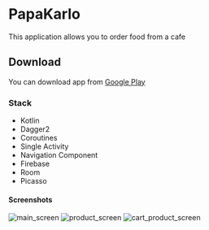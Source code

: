 # PapaKarlo
This application allows you to order food from a cafe

## Download
You can download app from [Google Play](https://play.google.com/store/apps/details?id=com.bunbeuaty.papakarlo)

### Stack
- Kotlin
- Dagger2
- Coroutines 
- Single Activity
- Navigation Component
- Firebase
- Room
- Picasso

#### Screenshots
![main_screen](https://play-lh.googleusercontent.com/nIh8B5UIBGbGinSlsNjrXqL5I6_7n0TCNAnV2euZoSA5GmCUbZwLmawF-JJxlNv7AQw=w1745-h861-rw)
![product_screen](https://play-lh.googleusercontent.com/bNTQi_5Js7vYA-hPw02kUdcctdynlsHH0YXunlNCDw6ps1Zg84Ca1koeHlQHUZWaziw=w1745-h861-rw)
![cart_product_screen](https://play-lh.googleusercontent.com/LjlqASdcnINuIlHxIIIBKpH6sIA30C0Fg4lmk3yPTIyOe2N_aePDgpYrg7S8-tU_8zAo=w1745-h861-rw)
